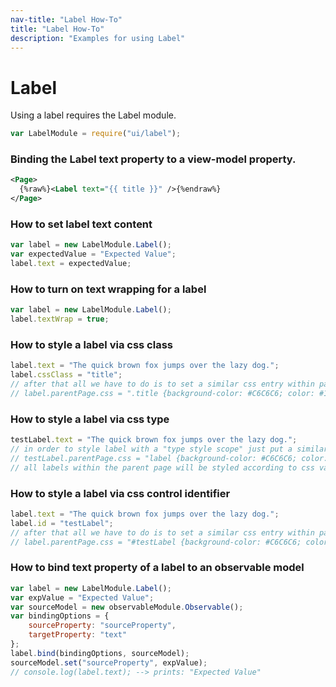 ```yaml
---
nav-title: "Label How-To"
title: "Label How-To"
description: "Examples for using Label"
---
```

# Label
Using a label requires the Label module.
``` JavaScript
var LabelModule = require("ui/label");
```
### Binding the Label text property to a view-model property.
```XML
<Page>
  {%raw%}<Label text="{{ title }}" />{%endraw%}
</Page>
```
### How to set label text content
``` JavaScript
var label = new LabelModule.Label();
var expectedValue = "Expected Value";
label.text = expectedValue;
```
### How to turn on text wrapping for a label
``` JavaScript
var label = new LabelModule.Label();
label.textWrap = true;
```
### How to style a label via css class
``` JavaScript
label.text = "The quick brown fox jumps over the lazy dog.";
label.cssClass = "title";
// after that all we have to do is to set a similar css entry within parent page css property
// label.parentPage.css = ".title {background-color: #C6C6C6; color: #10C2B0; font-size: 14;}";
```
### How to style a label via css type
``` JavaScript
testLabel.text = "The quick brown fox jumps over the lazy dog.";
// in order to style label with a "type style scope" just put a similar css entry
// testLabel.parentPage.css = "label {background-color: #C6C6C6; color: #10C2B0; font-size: 14;}";
// all labels within the parent page will be styled according to css values
```
### How to style a label via css control identifier
``` JavaScript
label.text = "The quick brown fox jumps over the lazy dog.";
label.id = "testLabel";
// after that all we have to do is to set a similar css entry within parent page css property
// label.parentPage.css = "#testLabel {background-color: #C6C6C6; color: #10C2B0; font-size: 14;}";
```
### How to bind text property of a label to an observable model
``` JavaScript
var label = new LabelModule.Label();
var expValue = "Expected Value";
var sourceModel = new observableModule.Observable();
var bindingOptions = {
    sourceProperty: "sourceProperty",
    targetProperty: "text"
};
label.bind(bindingOptions, sourceModel);
sourceModel.set("sourceProperty", expValue);
// console.log(label.text); --> prints: "Expected Value"
```
